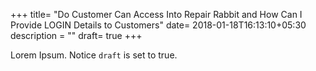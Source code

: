 +++
title= "Do Customer Can Access Into Repair Rabbit and How Can I Provide LOGIN Details to Customers"
date= 2018-01-18T16:13:10+05:30
description = ""
draft= true
+++

Lorem Ipsum.
Notice `draft` is set to true.
